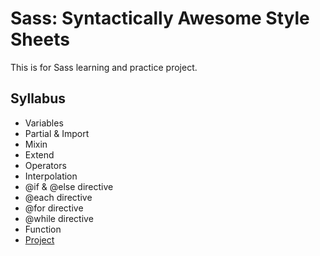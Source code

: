 # Sass: Syntactically Awesome Style Sheets

This is for Sass learning and practice project.

## Syllabus

- Variables
- Partial & Import
- Mixin
- Extend
- Operators
- Interpolation
- @if & @else directive
- @each directive
- @for directive
- @while directive
- Function
- [Project](https://github.com/)
